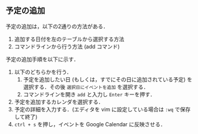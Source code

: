 ## 予定の追加
予定の追加は，以下の2通りの方法がある．
1. 追加する日付を左のテーブルから選択する方法
2. コマンドラインから行う方法 (add コマンド)

予定の追加手順を以下に示す．
1. 以下のどちらかを行う．
   1. 予定を追加したい日 (もしくは，すでにその日に追加されている予定) を選択する．その後 `選択日にイベントを追加` を選択する．
   2. コマンドラインを開き `add` と入力し `Enter` キーを押す．
2. 予定を追加するカレンダを選択する．
3. 予定の詳細を入力する．(エディタを vim に設定している場合は `:wq` で保存して終了)
4. `ctrl + s` を押し，イベントを Google Calendar に反映させる．
